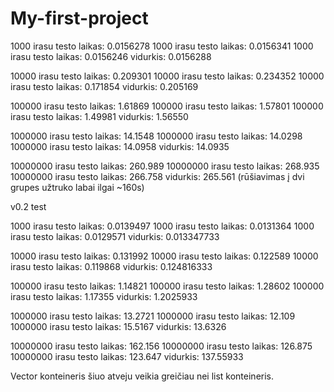 # My-first-project
1000 irasu testo laikas: 0.0156278
1000 irasu testo laikas: 0.0156341
1000 irasu testo laikas: 0.0156246
vidurkis: 0.0156288

10000 irasu testo laikas: 0.209301
10000 irasu testo laikas: 0.234352
10000 irasu testo laikas: 0.171854
vidurkis: 0.205169

100000 irasu testo laikas: 1.61869
100000 irasu testo laikas: 1.57801
100000 irasu testo laikas: 1.49981
vidurkis: 1.56550

1000000 irasu testo laikas: 14.1548
1000000 irasu testo laikas: 14.0298
1000000 irasu testo laikas: 14.0958
vidurkis: 14.0935

10000000 irasu testo laikas: 260.989
10000000 irasu testo laikas: 268.935
10000000 irasu testo laikas: 266.758
vidurkis: 265.561
(rūšiavimas į dvi grupes užtruko labai ilgai ~160s)

v0.2 test

1000 irasu testo laikas: 0.0139497
1000 irasu testo laikas: 0.0131364
1000 irasu testo laikas: 0.0129571
vidurkis: 0.013347733

10000 irasu testo laikas: 0.131992
10000 irasu testo laikas: 0.122589
10000 irasu testo laikas: 0.119868
vidurkis: 0.124816333

100000 irasu testo laikas: 1.14821
100000 irasu testo laikas: 1.28602
100000 irasu testo laikas: 1.17355
vidurkis: 1.2025933

1000000 irasu testo laikas: 13.2721
1000000 irasu testo laikas: 12.109
1000000 irasu testo laikas: 15.5167
vidurkis: 13.6326

10000000 irasu testo laikas: 162.156
10000000 irasu testo laikas: 126.875
10000000 irasu testo laikas: 123.647
vidurkis: 137.55933

Vector konteineris šiuo atveju veikia greičiau nei list konteineris.

